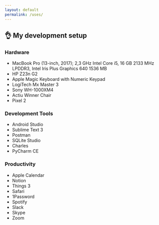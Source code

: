 ```yaml
---
layout: default
permalink: /uses/
---
```


## 👌 My development setup

### Hardware

- MacBook Pro (13-inch, 2017); 2,3 GHz Intel Core i5, 16 GB 2133 MHz LPDDR3, Intel Iris Plus Graphics 640 1536 MB
- HP Z23n G2
- Apple Magic Keyboard with Numeric Keypad
- LogiTech Mx Master 3
- Sony WH-1000XM4
- Actiu Winner Chair
- Pixel 2

### Development Tools

- Android Studio
- Sublime Text 3
- Postman
- SQLite Studio
- Charles
- PyCharm CE

### Productivity

- Apple Calendar
- Notion
- Things 3
- Safari
- 1Password
- Spotify
- Slack
- Skype
- Zoom




